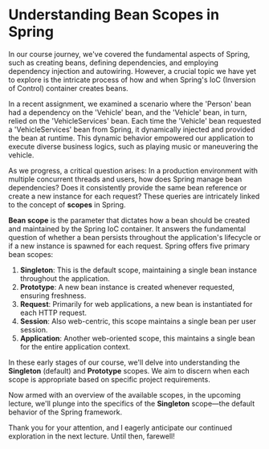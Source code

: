 # Understanding Bean Scopes in Spring

In our course journey, we've covered the fundamental aspects of Spring, such as creating beans, defining dependencies, and employing dependency injection and autowiring. However, a crucial topic we have yet to explore is the intricate process of how and when Spring's IoC (Inversion of Control) container creates beans.

In a recent assignment, we examined a scenario where the 'Person' bean had a dependency on the 'Vehicle' bean, and the 'Vehicle' bean, in turn, relied on the 'VehicleServices' bean. Each time the 'Vehicle' bean requested a 'VehicleServices' bean from Spring, it dynamically injected and provided the bean at runtime. This dynamic behavior empowered our application to execute diverse business logics, such as playing music or maneuvering the vehicle.

As we progress, a critical question arises: In a production environment with multiple concurrent threads and users, how does Spring manage bean dependencies? Does it consistently provide the same bean reference or create a new instance for each request? These queries are intricately linked to the concept of **scopes** in Spring.

**Bean scope** is the parameter that dictates how a bean should be created and maintained by the Spring IoC container. It answers the fundamental question of whether a bean persists throughout the application's lifecycle or if a new instance is spawned for each request. Spring offers five primary bean scopes:

1. **Singleton**: This is the default scope, maintaining a single bean instance throughout the application.
2. **Prototype**: A new bean instance is created whenever requested, ensuring freshness.
3. **Request**: Primarily for web applications, a new bean is instantiated for each HTTP request.
4. **Session**: Also web-centric, this scope maintains a single bean per user session.
5. **Application**: Another web-oriented scope, this maintains a single bean for the entire application context.

In these early stages of our course, we'll delve into understanding the **Singleton** (default) and **Prototype** scopes. We aim to discern when each scope is appropriate based on specific project requirements.

Now armed with an overview of the available scopes, in the upcoming lecture, we'll plunge into the specifics of the **Singleton** scope—the default behavior of the Spring framework.

Thank you for your attention, and I eagerly anticipate our continued exploration in the next lecture. Until then, farewell!
